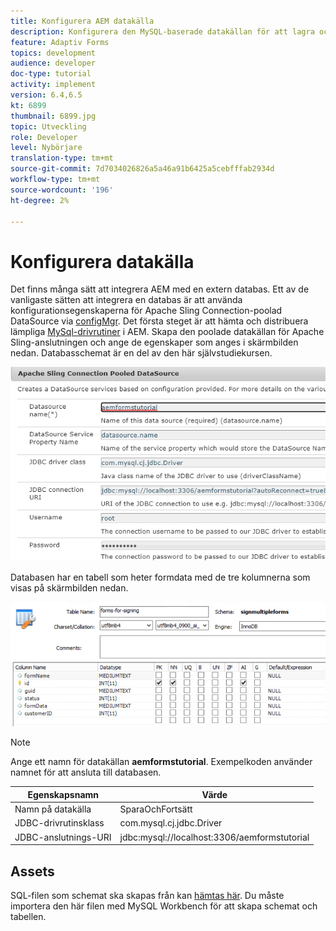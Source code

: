```yaml
---
title: Konfigurera AEM datakälla
description: Konfigurera den MySQL-baserade datakällan för att lagra och hämta formulärdata
feature: Adaptiv Forms
topics: development
audience: developer
doc-type: tutorial
activity: implement
version: 6.4,6.5
kt: 6899
thumbnail: 6899.jpg
topic: Utveckling
role: Developer
level: Nybörjare
translation-type: tm+mt
source-git-commit: 7d7034026826a5a46a91b6425a5cebfffab2934d
workflow-type: tm+mt
source-wordcount: '196'
ht-degree: 2%

---
```


# Konfigurera datakälla

Det finns många sätt att integrera AEM med en extern databas. Ett av de vanligaste sätten att integrera en databas är att använda konfigurationsegenskaperna för Apache Sling Connection-poolad DataSource via [configMgr](http://localhost:4502/system/console/configMgr).
Det första steget är att hämta och distribuera lämpliga [MySql-drivrutiner](https://mvnrepository.com/artifact/mysql/mysql-connector-java) i AEM.
Skapa den poolade datakällan för Apache Sling-anslutningen och ange de egenskaper som anges i skärmbilden nedan. Databasschemat är en del av den här självstudiekursen.

![datakälla](assets/data-source.PNG)

Databasen har en tabell som heter formdata med de tre kolumnerna som visas på skärmbilden nedan.

![databas](assets/data-base.PNG)


>[!NOTE]
>Ange ett namn för datakällan **aemformstutorial**. Exempelkoden använder namnet för att ansluta till databasen.

| Egenskapsnamn | Värde |
------------------------|---------------------------------------
| Namn på datakälla | SparaOchFortsätt |
| JDBC-drivrutinsklass | com.mysql.cj.jdbc.Driver |
| JDBC-anslutnings-URI | jdbc:mysql://localhost:3306/aemformstutorial |

## Assets

SQL-filen som schemat ska skapas från kan [hämtas här](assets/sign-multiple-forms.sql). Du måste importera den här filen med MySQL Workbench för att skapa schemat och tabellen.


